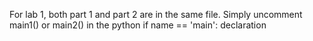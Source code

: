 For lab 1, both part 1 and part 2 are in the same file. Simply uncomment main1() or main2() in the python if name == 'main': declaration
